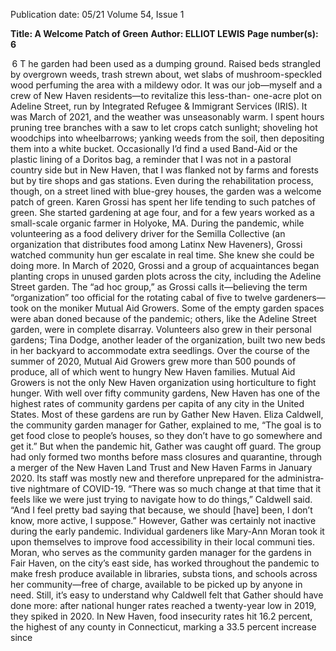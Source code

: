 Publication date: 05/21
Volume 54, Issue 1

**Title: A Welcome Patch of Green**
**Author: ELLIOT LEWIS**
**Page number(s): 6**

 6
T
he garden had been used as a dumping 
ground. Raised beds strangled by overgrown 
weeds, trash strewn about, wet slabs of 
mushroom-speckled wood perfuming the area with 
a mildewy odor. It was our job—myself and a crew 
of New Haven residents—to revitalize this less-than-
one-acre plot on Adeline Street, run by Integrated 
Refugee & Immigrant Services (IRIS). It was March 
of 2021, and the weather was unseasonably warm. I 
spent hours pruning tree branches with a saw to let 
crops catch sunlight; shoveling hot woodchips into 
wheelbarrows; yanking weeds from the soil, then 
depositing them into a white bucket. Occasionally I’d 
find a used Band-Aid or the plastic lining of a Doritos 
bag, a reminder that I was not in a pastoral country­
side but in New Haven, that I was flanked not by 
farms and forests but by tire shops and gas stations. 
Even during the rehabilitation process, though, on a 
street lined with blue-grey houses, the garden was a 
welcome patch of green.
Karen Grossi has spent her life tending to such 
patches of green. She started gardening at age four, 
and for a few years worked as a small-scale organic 
farmer in Holyoke, MA. 
During the pandemic, while volunteering as a 
food delivery driver for the Semilla Collective (an 
organization that distributes food among Latinx 
New Haveners), Grossi watched community hun­
ger escalate in real time. She knew she could be 
doing more. In March of 2020, Grossi and a group 
of acquaintances began planting crops in unused 
garden plots across the city, including the Adeline 
Street garden. The “ad hoc group,” as Grossi calls 
it—believing the term “organization” too official for 
the rotating cabal of five to twelve gardeners—took 
on the moniker Mutual Aid Growers.
Some of the empty garden spaces were aban­
doned because of the pandemic; others, like the 
Adeline Street garden, were in complete disarray. 
Volunteers also grew in their personal gardens; Tina 
Dodge, another leader of the organization, built two 
new beds in her backyard to accommodate extra 
seedlings. Over the course of the summer of 2020, 
Mutual Aid Growers grew more than 500 pounds of 
produce, all of which went to hungry New Haven 
families. 
Mutual Aid Growers is not the only New Haven 
organization using horticulture to fight hunger. 
With well over fifty community gardens, New 
Haven has one of the highest rates of community 
gardens per capita of any city in the United States. 
Most of these gardens are run by Gather New Haven. 
Eliza Caldwell, the community garden manager for 
Gather, explained to me, “The goal is to get food 
close to people’s houses, so they don’t have to go 
somewhere and get it.” 
But when the pandemic hit, Gather was caught 
off guard. The group had only formed two months 
before mass closures and quarantine, through a 
merger of the New Haven Land Trust and New 
Haven Farms in January 2020. Its staff was mostly 
new and therefore unprepared for the administra­
tive nightmare of COVID-19. “There was so much 
change at that time that it feels like we were just 
trying to navigate how to do things,” Caldwell said. 
“And I feel pretty bad saying that because, we should 
[have] been, I don’t know, more active, I suppose.”
However, Gather was certainly not inactive 
during the early pandemic. Individual gardeners 
like Mary-Ann Moran took it upon themselves to 
improve food accessibility in their local communi­
ties. Moran, who serves as the community garden 
manager for the gardens in Fair Haven, on the city’s 
east side, has worked throughout the pandemic to 
make fresh produce available in libraries, substa­
tions, and schools across her community—free of 
charge, available to be picked up by anyone in need.
Still, it’s easy to understand why Caldwell felt 
that Gather should have done more: after national 
hunger rates reached a twenty-year low in 2019, 
they spiked in 2020. In New Haven, food insecurity 
rates hit 16.2 percent, the highest of any county in 
Connecticut, marking a 33.5 percent increase since